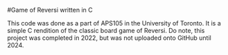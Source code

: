 #Game of Reversi written in C

This code was done as a part of APS105 in the University of Toronto. It is a simple C rendition of the classic board game of Reversi. Do note, this project was completed in 2022, but was not uploaded onto GitHub until 2024.
